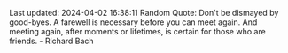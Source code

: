 Last updated: 2024-04-02 16:38:11
Random Quote: Don't be dismayed by good-byes. A farewell is necessary before you can meet again. And meeting again, after moments or lifetimes, is certain for those who are friends. - Richard Bach